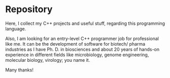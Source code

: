 # Repository
Here, I collect my C++ projects and useful stuff, regarding this programming language.

Also, I am looking for an entry-level C++ programmer job for professional like me. It can be the development of software for biotech/ pharma industries as I have Ph. D. in biosciences and about 20 years of hands-on experience in different fields like microbiology, genome engineering, molecular biology, virology; you name it.

Many thanks!     
